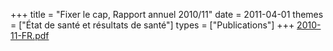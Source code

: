 +++
title = "Fixer le cap, Rapport annuel 2010/11"
date = 2011-04-01
themes = ["État de santé et résultats de santé"]
types = ["Publications"]
+++
[2010-11-FR.pdf](/files/2010-11-FR.pdf)
